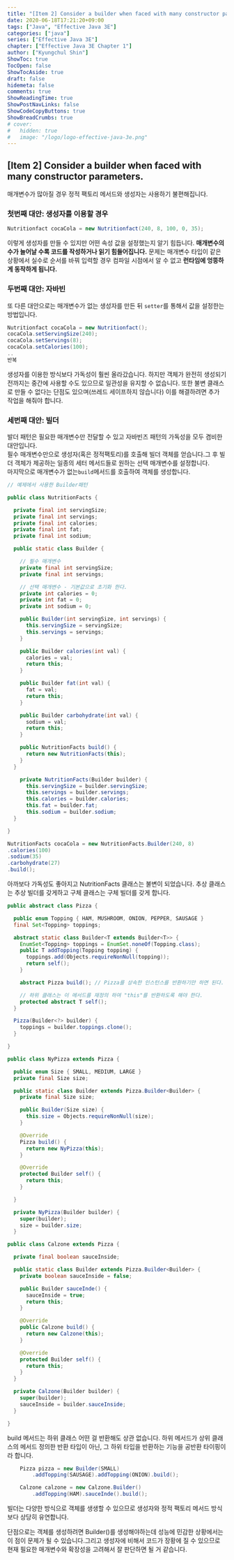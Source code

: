 ```yaml
---
title: "[Item 2] Consider a builder when faced with many constructor parameters"
date: 2020-06-18T17:21:20+09:00
tags: ["Java", "Effective Java 3E"]
categories: ["java"]
series: ["Effective Java 3E"]
chapter: ["Effective Java 3E Chapter 1"]
author: ["Kyungchul Shin"]
ShowToc: true
TocOpen: false
ShowTocAside: true
draft: false
hidemeta: false
comments: true
ShowReadingTime: true
ShowPostNavLinks: false
ShowCodeCopyButtons: true
ShowBreadCrumbs: true
# cover:
#   hidden: true
#   image: "/logo/logo-effective-java-3e.png"
---
```

## [Item 2] Consider a builder when faced with many constructor parameters.
   
매개변수가 많아질 경우 정적 팩토리 메서드와 생성자는 사용하기 불편해집니다.       

### **첫번째 대안: 생성자를 이용할 경우**
   

```java
Nutritionfact cocaCola = new Nutritionfact(240, 8, 100, 0, 35);
```
이렇게 생성자를 만들 수 있지만 어떤 속성 값을 설정했는지 알기 힘듭니다. **매개변수의 수가 늘어날 수록 코드를 작성하거나 읽기 힘들어집니다.** 문제는 매개변수 타입이 같은 상황에서 실수로 순서를 바꿔 입력할 경우 컴파일 시점에서 알 수 없고 **런타임에 엉뚱하게 동작하게 됩니다.**
      

### **두번째 대안: 자바빈**
또 다른 대안으로는 매개변수가 없는 생성자를 만든 뒤 `setter`를 통해서 값을 설정한는 방법입니다.
   
```java
Nutritionfact cocaCola = new Nutritionfact();
cocaCola.setServingSize(240);
cocaCola.setServings(8);
cocaCola.setCalories(100);
..
반복
```
생성자를 이용한 방식보다 가독성이 훨씬 올라갔습니다. 하지만 객체가 완전히 생성되기 전까지는 중간에 사용할 수도 있으므로 일관성을 유지할 수 없습니다. 또한 불변 클래스로 만들 수 없다는 단점도 있으며(쓰레드 세이프하지 않습니다) 이를 해결하려면 추가 작업을 해줘야 합니다.
      
### **세번째 대안: 빌더**
발더 패턴은 필요한 매개변수만 전달할 수 있고 자바빈즈 패턴의 가독성을 모두 겸비한 대안입니다.      
필수 매개변수만으로 생성자(혹은 정적팩토리)를 호출해 빌더 객체를 얻습니다.그 후 빌더 객체가 제공하는 일종의 세터 메서드들로 원하는 선택 매개변수를 설정합니다.   
마지막으로 매개변수가 없는`build`메서드를 호출하여 객체를 생성합니다.
   
``` java
// 예제에서 사용한 Builder패턴

public class NutritionFacts {

  private final int servingSize;
  private final int servings;
  private final int calories;
  private final int fat;
  private final int sodium;

  public static class Builder {

    // 필수 매개변수
    private final int servingSize;
    private final int servings;

    // 선택 매개변수 - 기본값으로 초기화 한다.
    private int calories = 0;
    private int fat = 0;
    private int sodium = 0;

    public Builder(int servingSize, int servings) {
      this.servingSize = servingSize;
      this.servings = servings;
    }

    public Builder calories(int val) {
      calories = val;
      return this;
    }

    public Builder fat(int val) {
      fat = val;
      return this;
    }

    public Builder carbohydrate(int val) {
      sodium = val;
      return this;
    }

    public NutritionFacts build() {
      return new NutritionFacts(this);
    }
  }

    private NutritionFacts(Builder builder) {
      this.servingSize = builder.servingSize;
      this.servings = builder.servings;
      this.calories = builder.calories;
      this.fat = builder.fat;
      this.sodium = builder.sodium;
  }

}
```
``` java
NutritionFacts cocaCola = new NutritionFacts.Builder(240, 8)
.calories(100)
.sodium(35)
.carbohydrate(27)
.build();
```
   
아까보다 가독성도 좋아지고 NutritionFacts 클래스는 불변이 되었습니다. 추상 클래스는 추상 빌더를 갖게하고 구체 클래스는 구체 빌더를 갖게 합니다.

``` java
public abstract class Pizza {

  public enum Topping { HAM, MUSHROOM, ONION, PEPPER, SAUSAGE }
  final Set<Topping> toppings;

  abstract static class Builder<T extends Builder<T>> {
    EnumSet<Topping> toppings = EnumSet.noneOf(Topping.class);
    public T addTopping(Topping topping) {
      toppings.add(Objects.requireNonNull(topping));
      return self();
    }

    abstract Pizza build(); // Pizza를 상속한 인스턴스를 반환하기만 하면 된다.

    // 하위 클래스는 이 메서드를 재정의 하여 "this"를 반환하도록 해야 한다.
    protected abstract T self();
  }

  Pizza(Builder<?> builder) {
    toppings = builder.toppings.clone(); 
  }

}
```
   

``` java
public class NyPizza extends Pizza {

  public enum Size { SMALL, MEDIUM, LARGE }
  private final Size size;

  public static class Builder extends Pizza.Builder<Builder> {
    private final Size size;

    public Builder(Size size) {
      this.size = Objects.requireNonNull(size);
    }

    @Override
    Pizza build() {
      return new NyPizza(this);
    }

    @Override
    protected Builder self() {
      return this;
    }

  }

  private NyPizza(Builder builder) {
    super(builder);
    size = builder.size;
  }

```
   

``` java
public class Calzone extends Pizza {

  private final boolean sauceInside;

  public static class Builder extends Pizza.Builder<Builder> {
    private boolean sauceInside = false;

    public Builder sauceInde() {
      sauceInside = true;
      return this;
    }

    @Override
    public Calzone build() {
      return new Calzone(this);
    }

    @Override
    protected Builder self() {
      return this;
    }
  }

  private Calzone(Builder builder) {
    super(builder);
    sauceInside = builder.sauceInside;
  }

}
````
build 메서드는 하위 클래스 어떤 걸 반환해도 상관 없습니다. 하위 메서드가 상위 클래스의 메서드 정의한 반환 타입이 아닌, 그 하위 타입을 반환하는 기능을 공반환 타이핑이라 합니다.   
``` java
    Pizza pizza = new Builder(SMALL)
        .addTopping(SAUSAGE).addTopping(ONION).build();

    Calzone calzone = new Calzone.Builder()
        .addTopping(HAM).sauceInde().build();
```

빌더는 다양한 방식으로 객체를 생생할 수 있으므로 생성자와 정적 팩토리 메서드 방식보다 상당히 유연합니다.   

단점으로는 객체를 생성하려면 Builder()를 생성해야하는데 성능에 민감한 상황에서는 이 점이 문제가 될 수 있습니다.그리고 생성자에 비해서 코드가 장황에 질 수 있으므로 현재 필요한 매개변수와 확장성을 고려해서 잘 판단하면 될 거 같습니다.

